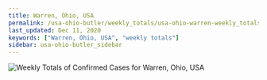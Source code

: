 ```yaml
---
title: Warren, Ohio, USA
permalink: /usa-ohio-butler/weekly_totals/usa-ohio-warren-weekly_totals.html
last_updated: Dec 11, 2020
keywords: ["Warren, Ohio, USA", "weekly totals"]
sidebar: usa-ohio-butler_sidebar
---
```


![Weekly Totals of Confirmed Cases for Warren, Ohio, USA](/covid_tracker/images/graphs/usa-ohio-warren-weekly_totals_graph.png)
